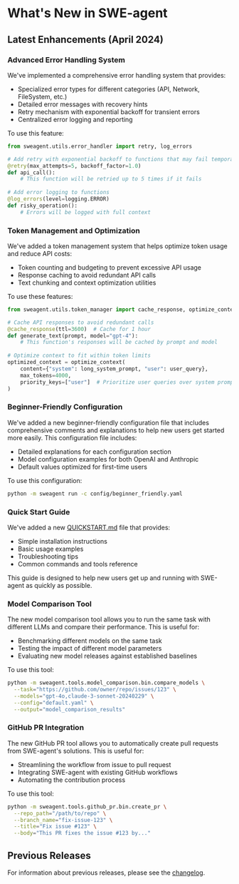 # What's New in SWE-agent

## Latest Enhancements (April 2024)

### Advanced Error Handling System

We've implemented a comprehensive error handling system that provides:

- Specialized error types for different categories (API, Network, FileSystem, etc.)
- Detailed error messages with recovery hints
- Retry mechanism with exponential backoff for transient errors
- Centralized error logging and reporting

To use this feature:

```python
from sweagent.utils.error_handler import retry, log_errors

# Add retry with exponential backoff to functions that may fail temporarily
@retry(max_attempts=5, backoff_factor=1.0)
def api_call():
    # This function will be retried up to 5 times if it fails
    
# Add error logging to functions
@log_errors(level=logging.ERROR)
def risky_operation():
    # Errors will be logged with full context
```

### Token Management and Optimization

We've added a token management system that helps optimize token usage and reduce API costs:

- Token counting and budgeting to prevent excessive API usage
- Response caching to avoid redundant API calls
- Text chunking and context optimization utilities

To use these features:

```python
from sweagent.utils.token_manager import cache_response, optimize_context

# Cache API responses to avoid redundant calls
@cache_response(ttl=3600)  # Cache for 1 hour
def generate_text(prompt, model="gpt-4"):
    # This function's responses will be cached by prompt and model
    
# Optimize context to fit within token limits
optimized_context = optimize_context(
    content={"system": long_system_prompt, "user": user_query},
    max_tokens=4000,
    priority_keys=["user"]  # Prioritize user queries over system prompt
)
```

### Beginner-Friendly Configuration

We've added a new beginner-friendly configuration file that includes comprehensive comments and explanations to help new users get started more easily. This configuration file includes:

- Detailed explanations for each configuration section
- Model configuration examples for both OpenAI and Anthropic
- Default values optimized for first-time users

To use this configuration:

```bash
python -m sweagent run -c config/beginner_friendly.yaml
```

### Quick Start Guide

We've added a new [QUICKSTART.md](../../QUICKSTART.md) file that provides:

- Simple installation instructions
- Basic usage examples
- Troubleshooting tips
- Common commands and tools reference

This guide is designed to help new users get up and running with SWE-agent as quickly as possible.

### Model Comparison Tool

The new model comparison tool allows you to run the same task with different LLMs and compare their performance. This is useful for:

- Benchmarking different models on the same task
- Testing the impact of different model parameters
- Evaluating new model releases against established baselines

To use this tool:

```bash
python -m sweagent.tools.model_comparison.bin.compare_models \
  --task="https://github.com/owner/repo/issues/123" \
  --models="gpt-4o,claude-3-sonnet-20240229" \
  --config="default.yaml" \
  --output="model_comparison_results"
```

### GitHub PR Integration

The new GitHub PR tool allows you to automatically create pull requests from SWE-agent's solutions. This is useful for:

- Streamlining the workflow from issue to pull request
- Integrating SWE-agent with existing GitHub workflows
- Automating the contribution process

To use this tool:

```bash
python -m sweagent.tools.github_pr.bin.create_pr \
  --repo_path="/path/to/repo" \
  --branch_name="fix-issue-123" \
  --title="Fix issue #123" \
  --body="This PR fixes the issue #123 by..."
```

## Previous Releases

For information about previous releases, please see the [changelog](../installation/changelog.md).